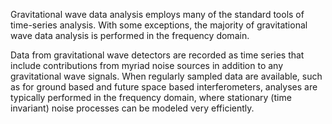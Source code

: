 Gravitational wave data analysis employs many of the
standard tools of time-series analysis. With some exceptions, the majority of gravitational wave data analysis
is performed in the frequency domain.

Data from gravitational wave detectors are recorded as time series that include contributions
from myriad noise sources in addition to any gravitational wave signals. When regularly sampled
data are available, such as for ground based and future space based interferometers, analyses are
typically performed in the frequency domain, where stationary (time invariant) noise processes can
be modeled very efficiently.